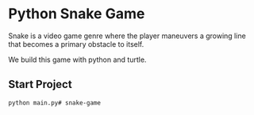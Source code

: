 # Python Snake Game
Snake is a video game genre where the player maneuvers a growing line that becomes a primary obstacle to itself. 

We build this game with python and turtle.

## Start Project
```bash
python main.py# snake-game
